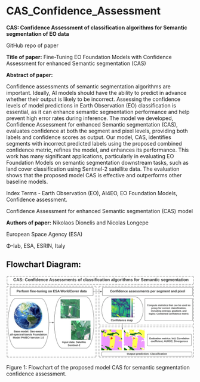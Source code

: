 # CAS_Confidence_Assessment
**CAS: Confidence Assessment of classification algorithms for Semantic segmentation of EO data**

GitHub repo of paper  



**Title of paper:** Fine-Tuning EO Foundation Models with Confidence Assessment for enhanced Semantic segmentation (CAS)     



**Abstract of paper:**

Confidence assessments of semantic segmentation algorithms are important. Ideally, AI models should have the ability to predict in advance whether their output is likely to be incorrect. Assessing the confidence levels of model predictions in Earth Observation (EO) classification is essential, as it can enhance semantic segmentation performance and help prevent high error rates during inference. The model we developed, Confidence Assessment for enhanced Semantic segmentation (CAS), evaluates confidence at both the segment and pixel levels, providing both labels and confidence scores as output. Our model, CAS, identifies segments with incorrect predicted labels using the proposed combined confidence metric, refines the model, and enhances its performance. This work has many significant applications, particularly in evaluating EO Foundation Models on semantic segmentation downstream tasks, such as land cover classification using Sentinel-2 satellite data. The evaluation shows that the proposed model CAS is effective and outperforms other baseline models. 

Index Terms - Earth Observation (EO), AI4EO, EO Foundation Models, Confidence assessment.   

Confidence Assessment for enhanced Semantic segmentation (CAS) model


**Authors of paper:**
Nikolaos Dionelis and Nicolas Longepe

European Space Agency (ESA)

Φ-lab, ESA, ESRIN, Italy


## Flowchart Diagram:

![plot](./Figures/FlowchartDiagramPNG.png)

Figure 1: Flowchart of the proposed model CAS for semantic segmentation confidence assessment.  

